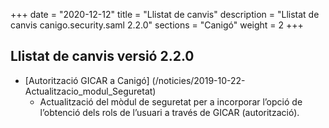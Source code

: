 +++
date        = "2020-12-12"
title       = "Llistat de canvis"
description = "Llistat de canvis canigo.security.saml 2.2.0"
sections    = "Canigó"
weight		= 2
+++

## Llistat de canvis versió 2.2.0
  
- [Autorització GICAR a Canigó] (/noticies/2019-10-22-Actualitzacio_modul_Seguretat)
   - Actualització del mòdul de seguretat per a incorporar l’opció de l’obtenció dels rols de l’usuari a través de GICAR (autorització).
